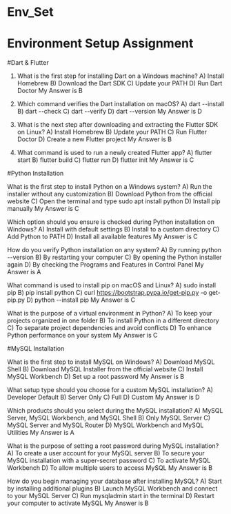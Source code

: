 # Env_Set

# Environment Setup Assignment

#Dart & Flutter

1. What is the first step for installing Dart on a Windows machine?
A) Install Homebrew
B) Download the Dart SDK
C) Update your PATH
D) Run Dart Doctor
My Answer is B

3. Which command verifies the Dart installation on macOS?
A) dart --install
B) dart --check
C) dart --verify
D) dart --version
My Answer is D

4. What is the next step after downloading and extracting the Flutter SDK on Linux?
A) Install Homebrew
B) Update your PATH
C) Run Flutter Doctor
D) Create a new Flutter project
My Answer is B

5. What command is used to run a newly created Flutter app?
A) flutter start
B) flutter build
C) flutter run
D) flutter init
My Answer is C

#Python Installation

What is the first step to install Python on a Windows system?
A) Run the installer without any customization
B) Download Python from the official website
C) Open the terminal and type sudo apt install python
D) Install pip manually
My Answer is C


Which option should you ensure is checked during Python installation on Windows?
A) Install with default settings
B) Install to a custom directory
C) Add Python to PATH
D) Install all available features
My Answer is C


How do you verify Python installation on any system?
A) By running python --version
B) By restarting your computer
C) By opening the Python installer again
D) By checking the Programs and Features in Control Panel
My Answer is A


What command is used to install pip on macOS and Linux?
A) sudo install pip
B) pip install python
C) curl https://bootstrap.pypa.io/get-pip.py -o get-pip.py
D) python --install pip
My Answer is C


What is the purpose of a virtual environment in Python?
A) To keep your projects organized in one folder
B) To install Python in a different directory
C) To separate project dependencies and avoid conflicts
D) To enhance Python performance on your system
My Answer is C


#MySQL Installation

What is the first step to install MySQL on Windows?
A) Download MySQL Shell
B) Download MySQL Installer from the official website
C) Install MySQL Workbench
D) Set up a root password
My Answer is B


What setup type should you choose for a custom MySQL installation?
A) Developer Default
B) Server Only
C) Full
D) Custom
My Answer is D


Which products should you select during the MySQL installation?
A) MySQL Server, MySQL Workbench, and MySQL Shell
B) Only MySQL Server
C) MySQL Server and MySQL Router
D) MySQL Workbench and MySQL Utilities
My Answer is A


What is the purpose of setting a root password during MySQL installation?
A) To create a user account for your MySQL server
B) To secure your MySQL installation with a super-secret password
C) To activate MySQL Workbench
D) To allow multiple users to access MySQL
My Answer is B


How do you begin managing your database after installing MySQL?
A) Start by installing additional plugins
B) Launch MySQL Workbench and connect to your MySQL Server
C) Run mysqladmin start in the terminal
D) Restart your computer to activate MySQL
My Answer is B

